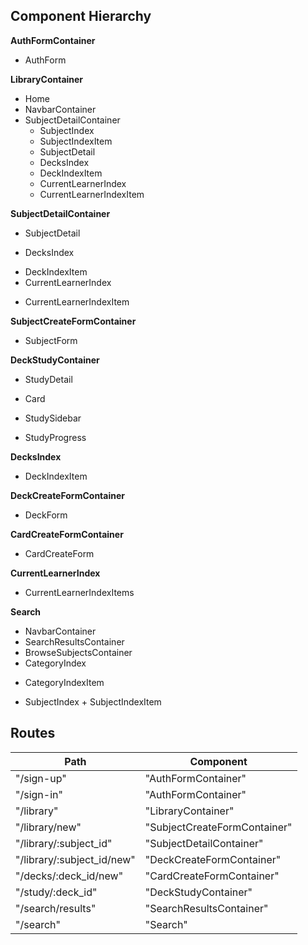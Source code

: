 ## Component Hierarchy

**AuthFormContainer**
 - AuthForm

**LibraryContainer**
 - Home
 - NavbarContainer
 - SubjectDetailContainer
   + SubjectIndex
    - SubjectIndexItem
   + SubjectDetail
    - DecksIndex
     + DeckIndexItem
   + CurrentLearnerIndex
    - CurrentLearnerIndexItem

**SubjectDetailContainer**
 - SubjectDetail
  + DecksIndex
   - DeckIndexItem
 - CurrentLearnerIndex
  + CurrentLearnerIndexItem

**SubjectCreateFormContainer**
 - SubjectForm

**DeckStudyContainer**
 - StudyDetail
  + Card
 - StudySidebar
  + StudyProgress

**DecksIndex**
 - DeckIndexItem

**DeckCreateFormContainer**
 - DeckForm

**CardCreateFormContainer**
 - CardCreateForm

**CurrentLearnerIndex**
 - CurrentLearnerIndexItems

**Search**
 - NavbarContainer
 - SearchResultsContainer
 - BrowseSubjectsContainer
 - CategoryIndex
  + CategoryIndexItem
   - SubjectIndex
    + SubjectIndexItem


## Routes

|Path   | Component   |
|-------|-------------|
| "/sign-up" | "AuthFormContainer" |
| "/sign-in" | "AuthFormContainer" |
| "/library" | "LibraryContainer" |
| "/library/new" | "SubjectCreateFormContainer" |
| "/library/:subject_id" | "SubjectDetailContainer" |
| "/library/:subject_id/new" | "DeckCreateFormContainer" |
| "/decks/:deck_id/new" | "CardCreateFormContainer" |
| "/study/:deck_id" | "DeckStudyContainer" |
| "/search/results" | "SearchResultsContainer" |
| "/search" | "Search" |
